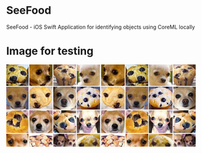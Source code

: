 # SeeFood
SeeFood - iOS Swift Application for identifying objects using CoreML locally

# Image for testing

![alt text](https://raw.githubusercontent.com/blizzd/SeeFood/master/chihuahuamuffin.jpeg "Test image chihuahua muffin")
